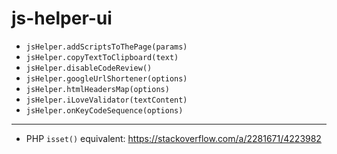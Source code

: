 # js-helper-ui

- `jsHelper.addScriptsToThePage(params)`
- `jsHelper.copyTextToClipboard(text)`
- `jsHelper.disableCodeReview()`
- `jsHelper.googleUrlShortener(options)`
- `jsHelper.htmlHeadersMap(options)`
- `jsHelper.iLoveValidator(textContent)`
- `jsHelper.onKeyCodeSequence(options)`

---

- PHP `isset()` equivalent: https://stackoverflow.com/a/2281671/4223982
